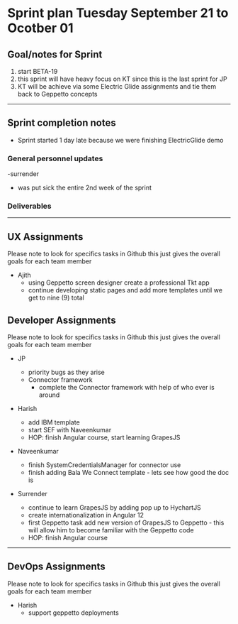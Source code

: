 # Sprint plan Tuesday September 21 to Ocotber 01

## Goal/notes for Sprint

1. start BETA-19
2. this sprint will have heavy focus on KT since this is the last sprint for JP
3. KT will be achieve via some Electric Glide assignments and tie them back to Geppetto concepts


---

## Sprint completion notes

- Sprint started 1 day late because we were finishing ElectricGlide demo

### General personnel updates

-surrender

- was put sick the entire 2nd week of the sprint

### Deliverables

---

## UX Assignments

Please note to look for specifics tasks in Github this just gives the overall goals for each team member

- Ajith
  - using Geppetto screen designer create a professional Tkt app
  - continue developing static pages and add more templates until we get to nine (9) total

## Developer Assignments

Please note to look for specifics tasks in Github this just gives the overall goals for each team member

- JP
  - priority bugs as they arise
  - Connector framework
    - complete the Connector framework with help of who ever is around

- Harish
  - add IBM template
  - start SEF with Naveenkumar
  - HOP: finish Angular course, start learning GrapesJS

- Naveenkumar
  - finish SystemCredentialsManager for connector use
  - finish adding Bala We Connect template - lets see how good the doc is

- Surrender
  - continue to learn GrapesJS by adding pop up to HychartJS 
  - create internationalization in Angular 12
  - first Geppetto task add new version of GrapesJS to Geppetto - this will allow him to become familiar with the Geppetto code
  - HOP: finish Angular course

---

## DevOps Assignments

Please note to look for specifics tasks in Github this just gives the overall goals for each team member

- Harish
  - support geppetto deployments
